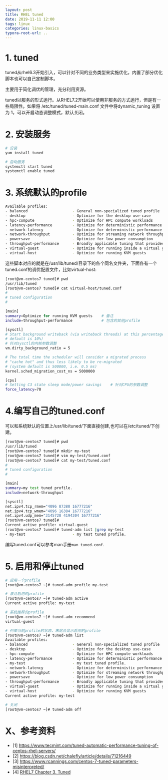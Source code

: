 ```yaml
---
layout: post
title: RHEL tuned
date: 2019-11-11 12:00
tags: linux 
categories: linux-basics
typora-root-url: ..
---
```


# 1. tuned

tuned从rhel6.3开始引入，可以针对不同的业务类型来实施优化，内置了部分优化脚本也可以自己定制脚本。

主要用于简化调优的管理，充分利用资源。

tuned以服务的形式运行。从RHEL7.2开始可以使用非服务的方式运行，但是有一些局限性。如果将 /etc/tuned/tuned-main.conf 文件中将dynamic_tuning 设置为 1，可以开启动态调整模式，默认关闭。


# 2. 安装服务

```bash
# 安装
yum install tuned

# 启动服务
systemctl start tuned
systemctl enable tuned
```
# 3. 系统默认的profile

```bash
Available profiles:
- balanced                    - General non-specialized tuned profile
- desktop                     - Optimize for the desktop use-case
- hpc-compute                 - Optimize for HPC compute workloads
- latency-performance         - Optimize for deterministic performance at the cost of increased power consumption
- network-latency             - Optimize for deterministic performance at the cost of increased power consumption, focused on low latency network performance
- network-throughput          - Optimize for streaming network throughput, generally only necessary on older CPUs or 40G+ networks
- powersave                   - Optimize for low power consumption
- throughput-performance      - Broadly applicable tuning that provides excellent performance across a variety of common server workloads
- virtual-guest               - Optimize for running inside a virtual guest
- virtual-host                - Optimize for running KVM guests
```

这些脚本对应的就是在/usr/lib/tuned/目录下的各个同名文件夹，下面各有一个tuned.conf的调优配置文件，比如virtual-host:

```bash
[root@vm-centos7 tuned]# pwd
/usr/lib/tuned
[root@vm-centos7 tuned]# cat virtual-host/tuned.conf
#
# tuned configuration
#

[main]
summary=Optimize for running KVM guests    # 备注
include=throughput-performance             # 包含的其他profile

[sysctl]
# Start background writeback (via writeback threads) at this percentage (system
# default is 10%)  
# 针对sysctl的内核参数调整
vm.dirty_background_ratio = 5

# The total time the scheduler will consider a migrated process
# "cache hot" and thus less likely to be re-migrated
# (system default is 500000, i.e. 0.5 ms)
kernel.sched_migration_cost_ns = 5000000

[cpu]
# Setting C3 state sleep mode/power savings    # 针对CPU的参数调整
force_latency=70

```

# 4.编写自己的tuned.conf

可以和系统默认的位置上/usr/lib/tuned/下面直接创建,也可以在/etc/tuned/下创建。

```bash
[root@vm-centos7 tuned]# pwd
/usr/lib/tuned
[root@vm-centos7 tuned]# mkdir my-test
[root@vm-centos7 tuned]# vim my-test/tuned.conf
[root@vm-centos7 tuned]# cat my-test/tuned.conf
#
# tuned configuration
#

[main]
summary=my test tuned profile.
include=network-throughput

[sysctl]
net.ipv4.tcp_rmem="4096 87380 16777216"
net.ipv4.tcp_wmem="4096 16384 16777216"
net.ipv4.udp_mem="3145728 4194304 16777216"
[root@vm-centos7 tuned]#
Current active profile: virtual-guest
[root@vm-centos7 tuned]# tuned-adm list |grep my-test
- my-test                     - my test tuned profile.

```

编写tuned.conf可以参考man手册`man tuned.conf`.

# 5. 启用和停止tuned

```bash
# 启用一个profile
[root@vm-centos7 ~]# tuned-adm profile my-test

# 激活启用的profile
[root@vm-centos7 ~]# tuned-adm active
Current active profile: my-test

# 系统推荐的profile
[root@vm-centos7 ~]# tuned-adm recommend
virtual-guest

# 列举当前profile的状态，末尾会显示启用的profile
[root@vm-centos7 ~]# tuned-adm list
Available profiles:
- balanced                    - General non-specialized tuned profile
- desktop                     - Optimize for the desktop use-case
- hpc-compute                 - Optimize for HPC compute workloads
- latency-performance         - Optimize for deterministic performance at the cost of increased power consumption
- my-test                     - my test tuned profile.
- network-latency             - Optimize for deterministic performance at the cost of increased power consumption, focused on low latency network performance
- network-throughput          - Optimize for streaming network throughput, generally only necessary on older CPUs or 40G+ networks
- powersave                   - Optimize for low power consumption
- throughput-performance      - Broadly applicable tuning that provides excellent performance across a variety of common server workloads
- virtual-guest               - Optimize for running inside a virtual guest
- virtual-host                - Optimize for running KVM guests
Current active profile: my-test

# 关闭
[root@vm-centos7 ~]# tuned-adm off
```


# X、参考资料

- [1] https://www.tecmint.com/tuned-automatic-performance-tuning-of-centos-rhel-servers/
- [2] https://blog.csdn.net/chalefly/article/details/71216449 
- [3] https://www.rcannings.com/centos-7-tuned-parameters-misinterpreted/
- [4] [RHEL7 Chapter 3. Tuned](https://access.redhat.com/documentation/en-us/red_hat_enterprise_linux/7/html/performance_tuning_guide/chap-red_hat_enterprise_linux-performance_tuning_guide-tuned)

